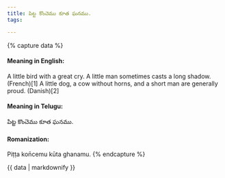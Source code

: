 ```yaml
---
title: పిట్ట కొంచెము కూత ఘనము.
tags:

---
```


{% capture data %}
#### Meaning in English:
A little bird with a great cry.
A little man sometimes casts a long shadow. (French)[1]
A little dog, a cow without horns, and a short man are generally proud. (Danish)[2]

#### Meaning in Telugu:
పిట్ట కొంచెము కూత ఘనము.

#### Romanization:
Piṭṭa kon̄cemu kūta ghanamu.
{% endcapture %}

{{ data | markdownify }}

